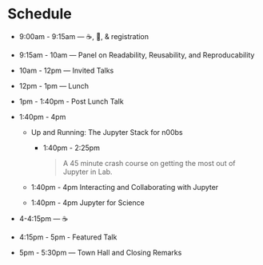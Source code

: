 # Schedule

* 9:00am - 9:15am — ☕️, 🍩, & registration
* 9:15am - 10am — Panel on Readability, Reusability, and Reproducability
* 10am - 12pm — Invited Talks
* 12pm - 1pm — Lunch
* 1pm - 1:40pm - Post Lunch Talk
* 1:40pm - 4pm

    * Up and Running: The Jupyter Stack for n00bs
        * 1:40pm - 2:25pm
          > A 45 minute crash course on getting the most out of Jupyter in Lab.

    * 1:40pm - 4pm Interacting and Collaborating with Jupyter
    * 1:40pm - 4pm Jupyter for Science

* 4-4:15pm  — ☕️
* 4:15pm - 5pm - Featured Talk
* 5pm - 5:30pm — Town Hall and Closing Remarks
